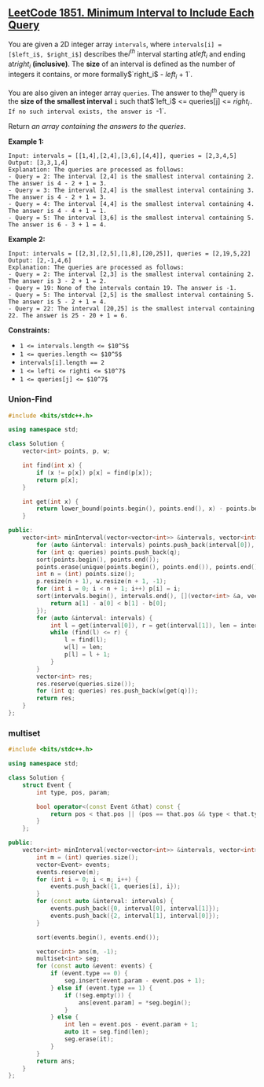 ## [LeetCode 1851. Minimum Interval to Include Each Query](https://leetcode.cn/problems/minimum-interval-to-include-each-query/description/)

You are given a 2D integer array `intervals`, where `intervals[i] = [$left_i$, $right_i$]` describes the$`i^{th}`$ interval starting at$`left_i`$ and ending at$`right_i`$ **(inclusive)**. The **size** of an interval is defined as the number of integers it contains, or more formally$`right_i$ - $left_i$ + 1`.

You are also given an integer array `queries`. The answer to the$`j^{th}`$ query is the **size of the smallest interval** `i` such that$`left_i$ <= queries[j] <= $right_i$`. If no such interval exists, the answer is `-1`.

Return _an array containing the answers to the queries_.

**Example 1:**

```
Input: intervals = [[1,4],[2,4],[3,6],[4,4]], queries = [2,3,4,5]
Output: [3,3,1,4]
Explanation: The queries are processed as follows:
- Query = 2: The interval [2,4] is the smallest interval containing 2. The answer is 4 - 2 + 1 = 3.
- Query = 3: The interval [2,4] is the smallest interval containing 3. The answer is 4 - 2 + 1 = 3.
- Query = 4: The interval [4,4] is the smallest interval containing 4. The answer is 4 - 4 + 1 = 1.
- Query = 5: The interval [3,6] is the smallest interval containing 5. The answer is 6 - 3 + 1 = 4.
```

**Example 2:**

```
Input: intervals = [[2,3],[2,5],[1,8],[20,25]], queries = [2,19,5,22]
Output: [2,-1,4,6]
Explanation: The queries are processed as follows:
- Query = 2: The interval [2,3] is the smallest interval containing 2. The answer is 3 - 2 + 1 = 2.
- Query = 19: None of the intervals contain 19. The answer is -1.
- Query = 5: The interval [2,5] is the smallest interval containing 5. The answer is 5 - 2 + 1 = 4.
- Query = 22: The interval [20,25] is the smallest interval containing 22. The answer is 25 - 20 + 1 = 6.
```

**Constraints:**

-   `1 <= intervals.length <= $10^5$`
-   `1 <= queries.length <= $10^5$`
-   `intervals[i].length == 2`
-   `1 <= lefti <= righti <= $10^7$`
-   `1 <= queries[j] <= $10^7$`

### Union-Find

```cpp
#include <bits/stdc++.h>

using namespace std;

class Solution {
    vector<int> points, p, w;

    int find(int x) {
        if (x != p[x]) p[x] = find(p[x]);
        return p[x];
    }

    int get(int x) {
        return lower_bound(points.begin(), points.end(), x) - points.begin();
    }

public:
    vector<int> minInterval(vector<vector<int>> &intervals, vector<int> &queries) {
        for (auto &interval: intervals) points.push_back(interval[0]), points.push_back(interval[1]);
        for (int q: queries) points.push_back(q);
        sort(points.begin(), points.end());
        points.erase(unique(points.begin(), points.end()), points.end());
        int n = (int) points.size();
        p.resize(n + 1), w.resize(n + 1, -1);
        for (int i = 0; i < n + 1; i++) p[i] = i;
        sort(intervals.begin(), intervals.end(), [](vector<int> &a, vector<int> &b) {
            return a[1] - a[0] < b[1] - b[0];
        });
        for (auto &interval: intervals) {
            int l = get(interval[0]), r = get(interval[1]), len = interval[1] - interval[0] + 1;
            while (find(l) <= r) {
                l = find(l);
                w[l] = len;
                p[l] = l + 1;
            }
        }
        vector<int> res;
        res.reserve(queries.size());
        for (int q: queries) res.push_back(w[get(q)]);
        return res;
    }
};
```

### multiset

```cpp
#include <bits/stdc++.h>

using namespace std;

class Solution {
    struct Event {
        int type, pos, param;

        bool operator<(const Event &that) const {
            return pos < that.pos || (pos == that.pos && type < that.type);
        }
    };

public:
    vector<int> minInterval(vector<vector<int>> &intervals, vector<int> &queries) {
        int m = (int) queries.size();
        vector<Event> events;
        events.reserve(m);
        for (int i = 0; i < m; i++) {
            events.push_back({1, queries[i], i});
        }
        for (const auto &interval: intervals) {
            events.push_back({0, interval[0], interval[1]});
            events.push_back({2, interval[1], interval[0]});
        }

        sort(events.begin(), events.end());

        vector<int> ans(m, -1);
        multiset<int> seg;
        for (const auto &event: events) {
            if (event.type == 0) {
                seg.insert(event.param - event.pos + 1);
            } else if (event.type == 1) {
                if (!seg.empty()) {
                    ans[event.param] = *seg.begin();
                }
            } else {
                int len = event.pos - event.param + 1;
                auto it = seg.find(len);
                seg.erase(it);
            }
        }
        return ans;
    }
};
```